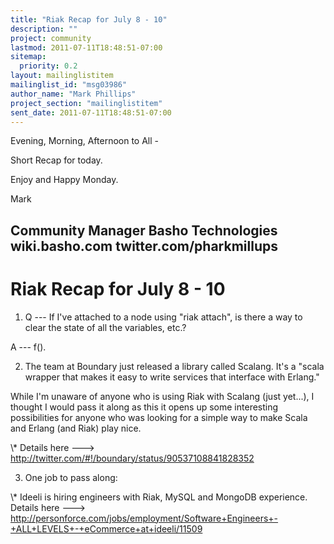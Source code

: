 ```yaml
---
title: "Riak Recap for July 8 - 10"
description: ""
project: community
lastmod: 2011-07-11T18:48:51-07:00
sitemap:
  priority: 0.2
layout: mailinglistitem
mailinglist_id: "msg03986"
author_name: "Mark Phillips"
project_section: "mailinglistitem"
sent_date: 2011-07-11T18:48:51-07:00
---
```



Evening, Morning, Afternoon to All -

Short Recap for today.

Enjoy and Happy Monday.

Mark

Community Manager
Basho Technologies
wiki.basho.com
twitter.com/pharkmillups
-----------------------------------

Riak Recap for July 8 - 10
===================

1) Q --- If I've attached to a node using "riak attach", is there a
way to clear the state of all the variables, etc.?

 A --- f().

2) The team at Boundary just released a library called Scalang. It's a
"scala wrapper that makes it easy to write services that interface
with Erlang."

While I'm unaware of anyone who is using Riak with Scalang (just
yet...), I thought I would pass it along as this it opens up some
interesting possibilities for anyone who was looking for a simple way
to make Scala and Erlang (and Riak) play nice.

\\* Details here ---&gt; http://twitter.com/#!/boundary/status/90537108841828352

3) One job to pass along:

\\* Ideeli is hiring engineers with Riak, MySQL and MongoDB experience.
Details here ---&gt;
http://personforce.com/jobs/employment/Software+Engineers+-+ALL+LEVELS+-+eCommerce+at+ideeli/11509

